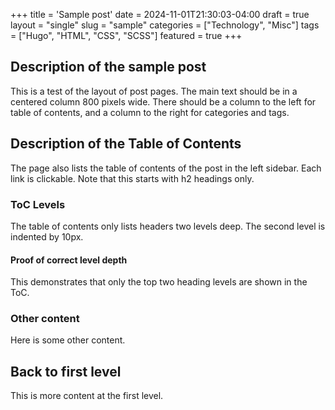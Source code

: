 +++
title = 'Sample post'
date = 2024-11-01T21:30:03-04:00
draft = true
layout = "single"
slug = "sample"
categories = ["Technology", "Misc"]
tags = ["Hugo", "HTML", "CSS", "SCSS"]
featured = true
+++

## Description of the sample post

This is a test of the layout of post pages.  The main text should be in a centered column 800 pixels wide.  There should be a column to the left for table of contents, and a column to the right for categories and tags.

## Description of the Table of Contents

The page also lists the table of contents of the post in the left sidebar.  Each link is clickable.  Note that this starts with h2 headings only.

### ToC Levels

The table of contents only lists headers two levels deep.  The second level is indented by 10px.

#### Proof of correct level depth

This demonstrates that only the top two heading levels are shown in the ToC.

### Other content

Here is some other content.

## Back to first level

This is more content at the first level.